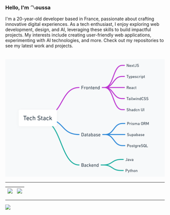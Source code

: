 ### Hello, I'm 〽️oussa

I'm a 20-year-old developer based in France, passionate about crafting innovative digital experiences. As a tech enthusiast, I enjoy exploring web development, design, and AI, leveraging these skills to build impactful projects. My interests include creating user-friendly web applications, experimenting with AI technologies, and more. Check out my repositories to see my latest work and projects.

ㅤ
![](tech-stack.png)



---

| ![](https://github-readme-streak-stats.herokuapp.com/?user=mrinspection&theme=swift&hide_border=false) | ![](https://github-readme-stats.vercel.app/api/top-langs/?username=mrinspection&theme=swift&hide_border=false&include_all_commits=true&count_private=true&layout=compact) |
|--------------------------------------------------------------------------------------------------------|---------------------------------------------------------------------------------------------------------------------------------------------------------------------------|


---
[![](https://visitcount.itsvg.in/api?id=mrinspection&icon=8&color=12)](https://visitcount.itsvg.in)

